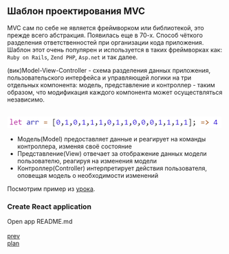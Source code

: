 <h2>Шаблон проектирования MVC</h2>

<div>
MVC сам по себе не является фреймворком или библиотекой, это прежде всего абстракция. Появилась еще в 70-х.
Способ чёткого разделения ответственностей при организации кода приложения.
Шаблон этот очень популярен и используется в таких фреймворках как:
<code>Ruby on Rails</code>, <code>Zend PHP</code>, <code>Asp.net</code> и так далее.

(вик)Model-View-Controller - схема разделения данных приложения, пользовательского интерфейса
и управляющей логики на три отдельных компонента: модель, представление и контроллер - таким образом,
что модификация каждого компонента может осуществляться независимо.

<br/>
<img src="./media/01-4.png">

<ul>
<li>
Модель(Model) предоставляет данные и реагирует на команды контроллера, изменяя своё состояние
</li>
<li>
Представление(View) отвечает за отображение данных модели пользователю, реагируя на изменения модели
</li>
<li>
Контроллер(Controller) интерпретирует действия пользователя, оповещая модель о необходимости изменений
</li>
</ul>

Посмотрим пример из <a href="https://www.youtube.com/watch?v=p3CXpKIisPA">урока</a>.
</div>

<h3>Create React application</h3>

<div>
Open app README.md
</div>

<br/>
<a href="04.md">prev</a>
<br/>
<a href="00.md">plan</a>
